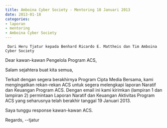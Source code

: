 ```yaml
---
title: Amboina Cyber Society - Mentoring 18 Januari 2013 
date: 2013-01-18
categories:
- laporan
- mentoring
- Amboina Cyber Society
---
```


     Dari Heru Tjatur kepada Benhard Ricardo E. Mattheis dan Tim Amboina Cyber Society

Dear kawan-kawan Pengelola Program ACS,

Salam sejahtera buat kita semua,

Terkait dengan segera berakhirnya Program Cipta Media Bersama, kami mengingatkan rekan-rekan ACS untuk segera melengkapi laporan Naratif dan Keuangan Program ACS. Dengan email ini kami kirimkan (lampiran 1 dan lampiran 2) permintaan Laporan Naratif dan Keuangan Aktivitas Program ACS yang seharusnya telah berakhir tanggal 19 Januari 2013.

Saya tunggu response kawan-kawan ACS.

Regards, --tjatur 

